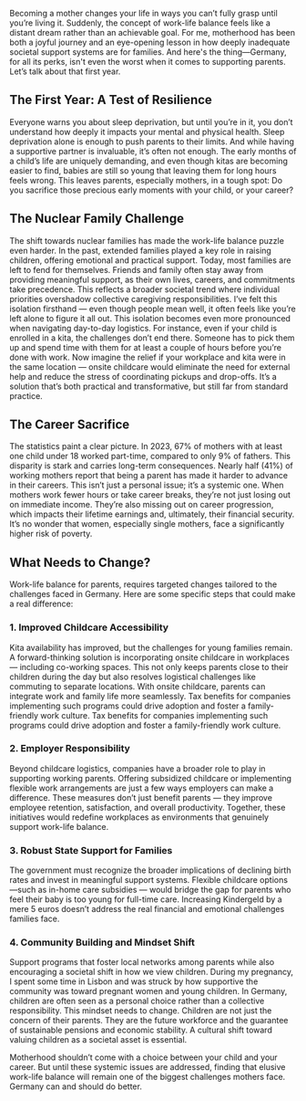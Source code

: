 Becoming a mother changes your life in ways you can’t fully grasp until you’re living it. Suddenly, the concept of work-life balance feels like a distant dream rather than an achievable goal. For me, motherhood has been both a joyful journey and an eye-opening lesson in how deeply inadequate societal support systems are for families. And here's the thing—Germany, for all its perks, isn't even the worst when it comes to supporting parents.
Let’s talk about that first year.

## The First Year: A Test of Resilience

Everyone warns you about sleep deprivation, but until you’re in it, you don’t understand how deeply it impacts your mental and physical health. Sleep deprivation alone is enough to push parents to their limits. And while having a supportive partner is invaluable, it’s often not enough. The early months of a child’s life are uniquely demanding, and even though kitas are becoming easier to find, babies are still so young that leaving them for long hours feels wrong. This leaves parents, especially mothers, in a tough spot: Do you sacrifice those precious early moments with your child, or your career?

## The Nuclear Family Challenge

The shift towards nuclear families has made the work-life balance puzzle even harder. In the past, extended families played a key role in raising children, offering emotional and practical support. Today, most families are left to fend for themselves. Friends and family often stay away from providing meaningful support, as their own lives, careers, and commitments take precedence. This reflects a broader societal trend where individual priorities overshadow collective caregiving responsibilities. I’ve felt this isolation firsthand — even though people mean well, it often feels like you’re left alone to figure it all out.
This isolation becomes even more pronounced when navigating day-to-day logistics. For instance, even if your child is enrolled in a kita, the challenges don’t end there. Someone has to pick them up and spend time with them for at least a couple of hours before you’re done with work. Now imagine the relief if your workplace and kita were in the same location — onsite childcare would eliminate the need for external help and reduce the stress of coordinating pickups and drop-offs. It’s a solution that’s both practical and transformative, but still far from standard practice.

## The Career Sacrifice

The statistics paint a clear picture. In 2023, 67% of mothers with at least one child under 18 worked part-time, compared to only 9% of fathers. This disparity is stark and carries long-term consequences. Nearly half (41%) of working mothers report that being a parent has made it harder to advance in their careers. This isn’t just a personal issue; it’s a systemic one.
When mothers work fewer hours or take career breaks, they’re not just losing out on immediate income. They’re also missing out on career progression, which impacts their lifetime earnings and, ultimately, their financial security. It’s no wonder that women, especially single mothers, face a significantly higher risk of poverty.

## What Needs to Change?
Work-life balance for parents, requires targeted changes tailored to the challenges faced in Germany. Here are some specific steps that could make a real difference:

### 1.	Improved Childcare Accessibility

Kita availability has improved, but the challenges for young families remain. A forward-thinking solution is incorporating onsite childcare in workplaces — including co-working spaces. This not only keeps parents close to their children during the day but also resolves logistical challenges like commuting to separate locations. With onsite childcare, parents can integrate work and family life more seamlessly. Tax benefits for companies implementing such programs could drive adoption and foster a family-friendly work culture. Tax benefits for companies implementing such programs could drive adoption and foster a family-friendly work culture.

### 2.	Employer Responsibility

Beyond childcare logistics, companies have a broader role to play in supporting working parents. Offering subsidized childcare or implementing flexible work arrangements are just a few ways employers can make a difference. These measures don’t just benefit parents — they improve employee retention, satisfaction, and overall productivity. Together, these initiatives would redefine workplaces as environments that genuinely support work-life balance.

### 3.	Robust State Support for Families
The government must recognize the broader implications of declining birth rates and invest in meaningful support systems. Flexible childcare options —such as in-home care subsidies — would bridge the gap for parents who feel their baby is too young for full-time care. Increasing Kindergeld by a mere 5 euros doesn’t address the real financial and emotional challenges families face.

### 4.	Community Building and Mindset Shift
Support programs that foster local networks among parents while also encouraging a societal shift in how we view children. During my pregnancy, I spent some time in Lisbon and was struck by how supportive the community was toward pregnant women and young children. In Germany, children are often seen as a personal choice rather than a collective responsibility. This mindset needs to change. Children are not just the concern of their parents. They are the future workforce and the guarantee of sustainable pensions and economic stability. A cultural shift toward valuing children as a societal asset is essential.

Motherhood shouldn’t come with a choice between your child and your career. But until these systemic issues are addressed, finding that elusive work-life balance will remain one of the biggest challenges mothers face. Germany can and should do better.